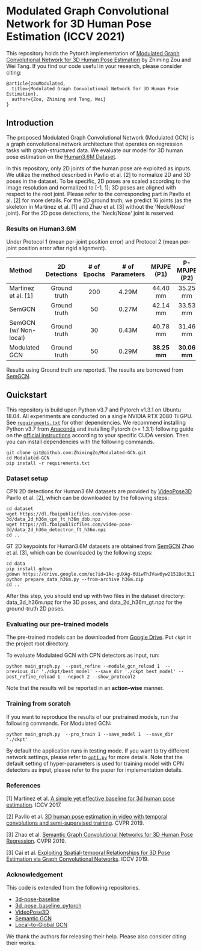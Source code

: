 # Modulated Graph Convolutional Network for 3D Human Pose Estimation (ICCV 2021)

This repository holds the Pytorch implementation of [Modulated Graph Convolutional Network for 3D Human Pose Estimation]() by Zhiming Zou and Wei Tang. If you find our code useful in your research, please consider citing:

```
@article{zouModulated,
  title={Modulated Graph Convolutional Network for 3D Human Pose Estimation},
  author={Zou, Zhiming and Tang, Wei}
}
```

## Introduction

The proposed Modulated Graph Convolutional Network (Modulated GCN) is a graph convolutional network architecture that operates on regression tasks with graph-structured data. We evaluate our model for 3D human pose estimation on the [Human3.6M Dataset](http://vision.imar.ro/human3.6m/).

In this repository, only 2D joints of the human pose are exploited as inputs. We utilize the method described in Pavllo et al. [2] to normalize 2D and 3D poses in the dataset. To be specific, 2D poses are scaled according to the image resolution and normalized to [-1, 1]; 3D poses are aligned with respect to the root joint. Please refer to the corresponding part in Pavllo et al. [2] for more details. For the 2D ground truth, we predict 16 joints (as the skeleton in Martinez et al. [1] and Zhao et al. [3] without the 'Neck/Nose' joint). For the 2D pose detections, the 'Neck/Nose' joint is reserved. 

### Results on Human3.6M

Under Protocol 1 (mean per-joint position error) and Protocol 2 (mean per-joint position error after rigid alignment).

| Method | 2D Detections | # of Epochs | # of Parameters | MPJPE (P1) | P-MPJPE (P2) |
|:-------|:-------:|:-------:|:-------:|:-------:|:-------:|
| Martinez et al. [1] | Ground truth | 200  | 4.29M | 44.40 mm | 35.25 mm |
| SemGCN | Ground truth | 50 | 0.27M | 42.14 mm | 33.53 mm |
| SemGCN (w/ Non-local) | Ground truth | 30 | 0.43M | 40.78 mm | 31.46 mm |
| Modulated GCN   | Ground truth | 50 |  0.29M  | **38.25 mm** | **30.06 mm** |

Results using Ground truth are reported. 
The results are borrowed from [SemGCN](https://github.com/garyzhao/SemGCN).

## Quickstart

This repository is build upon Python v3.7 and Pytorch v1.3.1 on Ubuntu 18.04. All experiments are conducted on a single NVIDIA RTX 2080 Ti GPU. See [`requirements.txt`](requirements.txt) for other dependencies. We recommend installing Python v3.7 from [Anaconda](https://www.anaconda.com/) and installing Pytorch (>= 1.3.1) following guide on the [official instructions](https://pytorch.org/) according to your specific CUDA version. Then you can install dependencies with the following commands.

```
git clone git@github.com:ZhimingZo/Modulated-GCN.git
cd Modulated-GCN
pip install -r requirements.txt
```

### Dataset setup
CPN 2D detections for Human3.6M datasets are provided by [VideoPose3D](https://github.com/facebookresearch/VideoPose3D) Pavllo et al. [2], which can be downloaded by the following steps:

```
cd dataset
wget https://dl.fbaipublicfiles.com/video-pose-3d/data_2d_h36m_cpn_ft_h36m_dbb.npz
wget https://dl.fbaipublicfiles.com/video-pose-3d/data_2d_h36m_detectron_ft_h36m.npz
cd ..
```

GT 2D keypoints for Human3.6M datasets are obtained from [SemGCN](https://github.com/garyzhao/SemGCN) Zhao et al. [3], which can be downloaded by the following steps:
```
cd data
pip install gdown
gdown https://drive.google.com/uc?id=1Ac-gUXAg-6UiwThJVaw6yw2151Bot3L1
python prepare_data_h36m.py --from-archive h36m.zip
cd ..
```
After this step, you should end up with two files in the dataset directory: data_3d_h36m.npz for the 3D poses, and data_2d_h36m_gt.npz for the ground-truth 2D poses.

### Evaluating our pre-trained models
The pre-trained models can be downloaded from [Google Drive](https://drive.google.com/drive/folders/1HoNd2YPc8BdGvrN46GR_N2OchahzLx4I?usp=sharing). Put `ckpt` in the project root directory.

To evaluate Modulated GCN with CPN detectors as input, run:
```
python main_graph.py  --post_refine --module_gcn_reload 1  --previous_dir './ckpt/best_model' --save_dir './ckpt_best_model' --post_refine_reload 1 --nepoch 2 --show_protocol2
```

Note that the results will be reported in an **action-wise** manner.

### Training from scratch
If you want to reproduce the results of our pretrained models, run the following commands.
For Modulated GCN:
```
python main_graph.py  --pro_train 1 --save_model 1  --save_dir './ckpt'
```
By default the application runs in testing mode.
If you want to try different network settings, please refer to [`opt1.py`](opt1.py) for more details. Note that the 
default setting of hyper-parameters is used for training model with CPN detectors as input, please refer to the paper for implementation details.


### References

[1] Martinez et al. [A simple yet effective baseline for 3d human pose estimation](https://arxiv.org/pdf/1705.03098.pdf). ICCV 2017.

[2] Pavllo et al. [3D human pose estimation in video with temporal convolutions and semi-supervised training](https://arxiv.org/pdf/1811.11742.pdf). CVPR 2019.

[3] Zhao et al. [Semantic Graph Convolutional Networks for 3D Human Pose Regression](https://arxiv.org/pdf/1904.03345.pdf). CVPR 2019.

[3] Cai et al. [Exploiting Spatial-temporal Relationships for 3D Pose Estimation via Graph Convolutional Networks](https://openaccess.thecvf.com/content_ICCV_2019/papers/Cai_Exploiting_Spatial-Temporal_Relationships_for_3D_Pose_Estimation_via_Graph_Convolutional_ICCV_2019_paper.pdf). ICCV 2019.

### Acknowledgement
This code is extended from the following repositories.
- [3d-pose-baseline](https://github.com/una-dinosauria/3d-pose-baseline)
- [3d_pose_baseline_pytorch](https://github.com/weigq/3d_pose_baseline_pytorch)
- [VideoPose3D](https://github.com/facebookresearch/VideoPose3D)
- [Semantic GCN](https://github.com/garyzhao/SemGCN)
- [Local-to-Global GCN](https://github.com/vanoracai/Exploiting-Spatial-temporal-Relationships-for-3D-Pose-Estimation-via-Graph-Convolutional-Networks)

We thank the authors for releasing their help. Please also consider citing their works.
